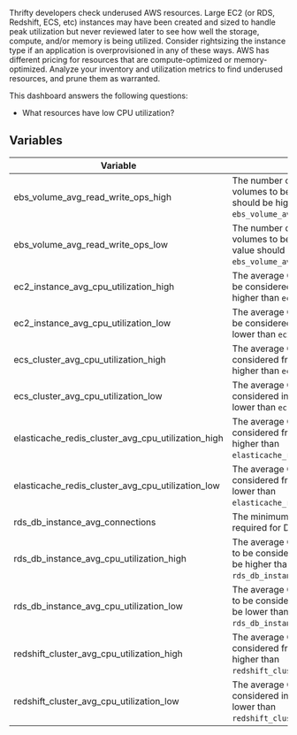 Thrifty developers check underused AWS resources. Large EC2 (or RDS, Redshift, ECS, etc) instances may have been created and sized to handle peak utilization but never reviewed later to see how well the storage, compute, and/or memory is being utilized. Consider rightsizing the instance type if an application is overprovisioned in any of these ways. AWS has different pricing for resources that are compute-optimized or memory-optimized. Analyze your inventory and utilization metrics to find underused resources, and prune them as warranted.

This dashboard answers the following questions:

- What resources have low CPU utilization?

## Variables

| Variable                                           | Description                                                                                                                                                               | Default           |
| -------------------------------------------------- | ------------------------------------------------------------------------------------------------------------------------------------------------------------------------- | ----------------- |
| ebs_volume_avg_read_write_ops_high                 | The number of average read/write ops required for volumes to be considered frequently used. This value should be higher than `ebs_volume_avg_read_write_ops_low`.         | 500 ops/min       |
| ebs_volume_avg_read_write_ops_low                  | The number of average read/write ops required for volumes to be considered infrequently used. This value should be lower than `ebs_volume_avg_read_write_ops_high`.       | 100 ops/min       |
| ec2_instance_avg_cpu_utilization_high              | The average CPU utilization required for instances to be considered frequently used. This value should be higher than `ec2_instance_avg_cpu_utilization_low`.             | 35%               |
| ec2_instance_avg_cpu_utilization_low               | The average CPU utilization required for instances to be considered infrequently used. This value should be lower than `ec2_instance_avg_cpu_utilization_high`.           | 20%               |
| ecs_cluster_avg_cpu_utilization_high               | The average CPU utilization required for clusters to be considered frequently used. This value should be higher than `ecs_cluster_avg_cpu_utilization_low`.               | 35%               |
| ecs_cluster_avg_cpu_utilization_low                | The average CPU utilization required for clusters to be considered infrequently used. This value should be lower than `ecs_cluster_avg_cpu_utilization_high`.             | 20%               |
| elasticache_redis_cluster_avg_cpu_utilization_high | The average CPU utilization required for clusters to be considered frequently used. This value should be higher than `elasticache_redis_cluster_avg_cpu_utilization_low`. | 35%               |
| elasticache_redis_cluster_avg_cpu_utilization_low  | The average CPU utilization required for clusters to be considered frequently used. This value should be lower than `elasticache_redis_cluster_avg_cpu_utilization_high`. | 20%               |
| rds_db_instance_avg_connections                    | The minimum number of average connections per day required for DB instances to be considered in-use.                                                                      | 2 connections/day |
| rds_db_instance_avg_cpu_utilization_high           | The average CPU utilization required for DB instances to be considered frequently used. This value should be higher than `rds_db_instance_avg_cpu_utilization_low`.       | 50%               |
| rds_db_instance_avg_cpu_utilization_low            | The average CPU utilization required for DB instances to be considered infrequently used. This value should be lower than `rds_db_instance_avg_cpu_utilization_high`.     | 25%               |
| redshift_cluster_avg_cpu_utilization_high          | The average CPU utilization required for clusters to be considered frequently used. This value should be higher than `redshift_cluster_avg_cpu_utilization_low`.          | 35%               |
| redshift_cluster_avg_cpu_utilization_low           | The average CPU utilization required for clusters to be considered infrequently used. This value should be lower than `redshift_cluster_avg_cpu_utilization_high`.        | 20%               |
